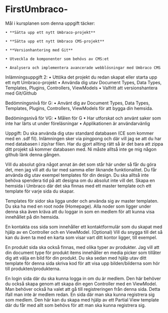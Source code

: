 # FirstUmbraco-


Mål i kursplanen som denna uppgift täcker:

    • **Sätta upp ett nytt Umbraco-projekt**
    
    • **Sätta upp ett nytt Umbraco CMS-projekt**
    
    • **Versionhantering med Git**
    
    • Utveckla de komponenter som behövs av CMS:et
    
    • Analysera och implementera avancerade webblösningar med Umbraco CMS

Inlämningsuppgift 2:
    • Uttöka det projekt du redan skapat eller starta upp ett nytt Umbraco-projekt
    • Använda dig utav Document Types, Data Types, Templates, Plugins, Controllers, ViewModels
    • Valfritt att versionshantera med Git/Github

Bedömningsnivå för G:
    • Använt dig av Document Types, Data Types, Templates, Plugins, Controllers, ViewModels för att bygga din hemsida.

Bedömingsnivå för VG:
    • Målen för G
    • Har utforskat och använt saker som inte har lärts ut under föreläsningar
    • Applikationen är användarvänlig

Uppgift:
Du ska använda dig utav standard databasen (CE som kommer med en .sdf fil). Inlämningen sker via pingpong och där vill jag se att du har med databasen i zip/rar filen. 
Har du gjort allting rätt så är det bara att zippa ditt projekt så kommer databasen med. Ni måste alltså inte ge mig någon github länk denna gången. 

Vill du absolut göra något annat än det som står här under så får du göra det, men jag vill att du tar med samma eller liknande funktionalitet.
Du får använda dig utav exempel templates för din design. Du ska alltså inte behöva spendera tid på att designa om du absolut inte vill det.
Skapa en hemsida i Umbraco där det ska finnas med ett master template och ett template för varje sida du skapar. 

Templates för sidor ska ligga under och använda sig av master templaten. 
Du ska ha med en root node (Homepage). Alla noder som ligger under denna ska även kräva att du loggar in som en medlem för att kunna visa innehållet på din hemsida.

En kontakta oss sida som innehåller ett kontaktformulär som du skapat med hjälp av en Controller och en ViewModel. (Optional) Vill du snygga till det så kan du 
även ta med en karta som visar vart ditt kontor ligger, till exempel.

En produkt sida ska också finnas, med olika typer av produkter.
Jag vill att din document type för produkt items innehåller en media picker som tillåter dig att välja en bild för din produkt. 
Du ska sedan med hjälp utav ditt template för denna sida skriva kod för att visa upp bilden/bilderna som hör till produkten/produkterna.

En login sida där du ska kunna logga in om du är medlem. Den här behöver du också skapa genom att skapa din egen Controller med en ViewModel. 
Man behöver också ha valet att gå till registreringen från denna sida. Detta ifall man inte är medlem redan.
En sida där man ska kunna registrera sig som medlem. 
Den här kan du skapa med hjälp av ett Partial View template där du får med allt som behövs för att man ska kunna registrera sig. 
